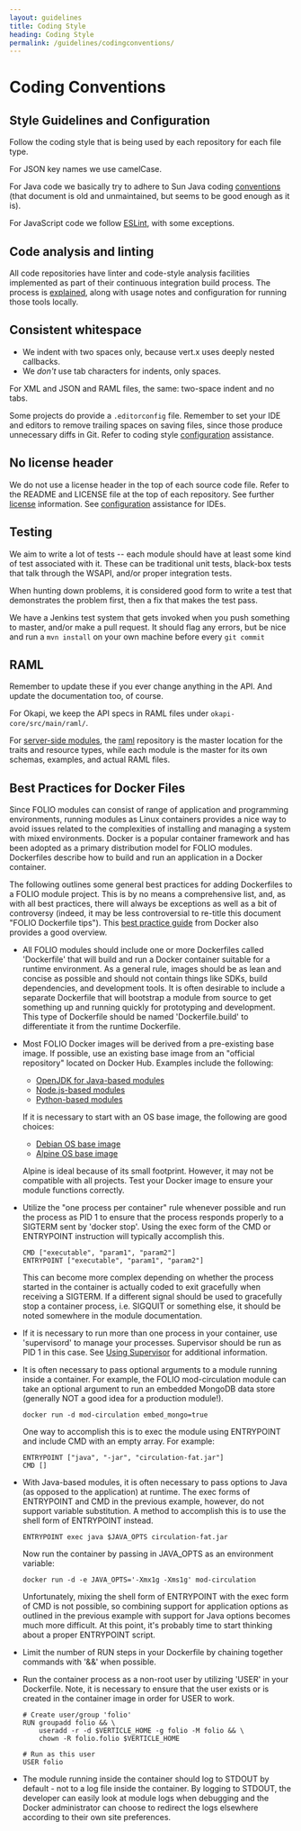 ```yaml
---
layout: guidelines
title: Coding Style
heading: Coding Style
permalink: /guidelines/codingconventions/
---
```


# Coding Conventions

## Style Guidelines and Configuration

Follow the coding style that is being used by each repository for each file type.

For JSON key names we use camelCase.

For Java code we basically try to adhere to Sun Java coding
[conventions](http://www.oracle.com/technetwork/java/codeconvtoc-136057.html)
(that document is old and unmaintained, but seems to be good enough as it is).

For JavaScript code we follow [ESLint](https://eslint.org), with some exceptions.

## Code analysis and linting

All code repositories have linter and code-style analysis facilities implemented as part of their continuous integration build process.
The process is [explained](/doc/code-analysis), along with usage notes and configuration for running those tools locally.

## Consistent whitespace

- We indent with two spaces only, because vert.x uses deeply nested callbacks.
- We _don't_ use tab characters for indents, only spaces.

For XML and JSON and RAML files, the same: two-space indent and no tabs.

Some projects do provide a `.editorconfig` file.
Remember to set your IDE and editors to remove trailing spaces on saving files,
since those produce unnecessary diffs in Git.
Refer to coding style [configuration](/doc/setup#coding-style) assistance.

## No license header

We do not use a license header in the top of each source code file.
Refer to the README and LICENSE file at the top of each repository.
See further [license](#license) information.
See [configuration](/doc/setup#no-license-header) assistance for IDEs.

## Testing

We aim to write a lot of tests -- each module should have at least some kind of
test associated with it. These can be traditional unit tests, black-box tests
that talk through the WSAPI, and/or proper integration tests.

When hunting down problems, it is considered good form to write a test that
demonstrates the problem first, then a fix that makes the test pass.

We have a Jenkins test system that gets invoked when you push something
to master, and/or make a pull request. It should flag any errors, but be
nice and run a ```mvn install``` on your own machine before every
```git commit```

## RAML

Remember to update these if you ever change anything in the API.
And update the documentation too, of course.

For Okapi, we keep the API specs in RAML files under `okapi-core/src/main/raml/`.

For [server-side modules](/source-code/#server-side),
the [raml](https://github.com/folio-org/raml)
repository is the master location for the traits and resource
types, while each module is the master for its own schemas, examples,
and actual RAML files.

## Best Practices for Docker Files

Since FOLIO modules can consist of range of application and programming environments,
running modules as Linux containers provides a nice way to avoid issues related to
the complexities of installing and managing a system with mixed environments.  Docker
is a popular container framework and has been adopted as a primary distribution
model for FOLIO modules.  Dockerfiles describe how to build and run an application in
a Docker container.

The following outlines some general best practices for adding Dockerfiles to
a FOLIO module project.   This is by no means a comprehensive list, and, as with
all best practices, there will always be exceptions as well as a bit of controversy
(indeed, it may be less controversial to re-title this document "FOLIO Dockerfile
tips").  This [best practice guide](https://docs.docker.com/engine/userguide/eng-image/dockerfile_best-practices/)
from Docker also provides a good overview.

* All FOLIO modules should include one or more Dockerfiles called 'Dockerfile' that
will build and run a Docker container suitable for a runtime environment.  As a general
rule, images should be as lean and concise as possible and should not contain things
like SDKs, build dependencies, and development tools.  It is often desirable to include
a separate Dockerfile that will bootstrap a module from source to get something up and
running quickly for prototyping and development. This type of Dockerfile should be named
'Dockerfile.build' to differentiate it from the runtime Dockerfile.

* Most FOLIO Docker images will be derived from a pre-existing base image.  If possible,
use an existing base image from an "official repository" located on Docker Hub.
Examples include the following:

  - [OpenJDK for Java-based modules](https://hub.docker.com/_/openjdk)
  - [Node.js-based modules](https://hub.docker.com/_/node)
  - [Python-based modules](https://hub.docker.com/_/python)

  If it is necessary to start with an OS base image, the following are good choices:

  - [Debian OS base image](https://hub.docker.com/_/debian)
  - [Alpine OS base image](https://hub.docker.com/_/alpine)

  Alpine is ideal because of its small footprint. However, it may not be compatible
with all projects.  Test your Docker image to ensure your module functions correctly.

* Utilize the "one process per container" rule whenever possible and run the
process as PID 1 to ensure that the process responds properly to a SIGTERM sent by
'docker stop'.  Using the exec form of the CMD or ENTRYPOINT instruction will
typically accomplish this.

  ```
  CMD ["executable", "param1", "param2"]
  ENTRYPOINT ["executable", "param1", "param2"]

  ```

  This can become more complex depending on whether the process started in the container
is actually coded to exit gracefully when receiving a SIGTERM. If a different signal
should be used to gracefully stop a container process, i.e. SIGQUIT or something else,
it should be noted somewhere in the module documentation.

* If it is necessary to run more than one process in your container,  use 'supervisord'
to manage your processes. Supervisor should be run as PID 1 in this case.
See [Using Supervisor](https://docs.docker.com/engine/admin/using_supervisord/) for
additional information.

* It is often necessary to pass optional arguments to a module running inside a
container.  For example,  the FOLIO  mod-circulation module can take an optional
argument to run an embedded MongoDB data store (generally NOT a good idea for a production
module!).

  ```
  docker run -d mod-circulation embed_mongo=true

  ```

  One way to accomplish this is to exec the module using ENTRYPOINT
and include CMD with an empty array. For example:

  ```
  ENTRYPOINT ["java", "-jar", "circulation-fat.jar"]
  CMD []

  ```

* With Java-based modules, it is often necessary to pass options to Java
  (as opposed to the application) at runtime.   The exec forms of ENTRYPOINT
  and CMD in the previous example, however, do not support variable substitution.
  A method to accomplish this is to use the shell form of ENTRYPOINT instead.

  ```
  ENTRYPOINT exec java $JAVA_OPTS circulation-fat.jar

  ```

  Now run the container by passing in JAVA_OPTS as an environment
  variable:

  ```
  docker run -d -e JAVA_OPTS='-Xmx1g -Xms1g' mod-circulation

  ```

  Unfortunately, mixing the shell form of ENTRYPOINT with the exec form of CMD
  is not possible, so combining support for application options as outlined
  in the previous example with support for Java options becomes much more
  difficult.  At this point, it's probably time to start thinking about a proper
  ENTRYPOINT script.

* Limit the number of RUN steps in your Dockerfile by chaining together commands with
  '&&' when possible.

* Run the container process as a non-root user by utilizing 'USER' in your Dockerfile.
Note, it is necessary to ensure that the user exists or is created in the container image
in order for USER to work.

  ```
  # Create user/group 'folio'
  RUN groupadd folio && \
      useradd -r -d $VERTICLE_HOME -g folio -M folio && \
      chown -R folio.folio $VERTICLE_HOME

  # Run as this user
  USER folio

  ```

* The module running inside the container should log to STDOUT by default - not to a log
file inside the container.  By logging to STDOUT,  the developer can easily look at
module logs when debugging and the Docker administrator can choose to redirect the logs
elsewhere according to their own site preferences.


